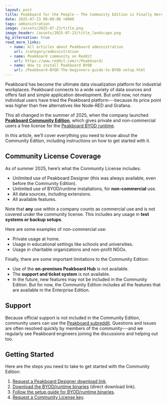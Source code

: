 ```yaml
---
layout: post
title: Peakboard for the People — The Community Edition is Finally Here
date: 2025-07-23 00:00:00 +0000
tags: administration
image: /assets/2025-07-23/title.png
image_header: /assets/2025-07-23/title_landscape.png
bg_alternative: true
read_more_links:
  - name: All articles about Peakboard administration
    url: /category/administration
  - name: Peakboard community on Reddit
    url: https://www.reddit.com/r/Peakboard/
  - name: How to install Peakboard BYOD
    url: /Peakboard-BYOD-The-beginners-guide-to-BYOD-setup.html
---
```

Peakboard has become the ultimate data visualization platform for industrial workplaces. Peakboard connects to a wide variety of data sources and offers fast and simple application development. But until now, not many individual users have tried the Peakboard platform---because its price point was higher than free alternatives like Node-RED and Grafana.

This all changed in the summer of 2025, when the company launched [**Peakboard Community Edition**](https://www.peakboard.com/en/community-edition), which gives private and non-commercial users a free license for the [Peakboard BYOD runtime](https://www.peakboard.com/en/product/peakboard-byod).

In this article, we’ll cover everything you need to know about the Community Edition, including instructions on how to get started with it.


## Community License Coverage

As of summer 2025, here’s what the Community License includes:

- Unlimited use of Peakboard Designer (this was always available, even before the Community Edition).
- Unlimited use of BYOD/runtime installations, for **non-commercial** use.
- All data sources, including extensions.
- All available features.

Note that **any** use within a company counts as commercial use and is not covered under the community license. This includes any usage in **test systems or backup setups**.

Here are some examples of non-commercial use:
* Private usage at home.
* Usage in educational settings like schools and universities.
* Usage in charitable organizations and non-profit NGOs.

Finally, there are some important limitations to the Community Edition:
- Use of the **on-premises Peakboard Hub** is not available.
- The **support and ticket system** is not available.
- In the future, new features may not be included in the Community Edition. But for now, the Community Edition includes all the features that are available in the Enterprise Edition.


## Support

Because official support is not included in the Community Edition, community users can use the [Peakboard subreddit](https://www.reddit.com/r/Peakboard/). Questions and issues are often resolved quickly by members of the community---and we regularly see Peakboard engineers joining the discussions and helping out too.


## Getting Started

Here are the steps you need to take to get started with the Community Edition:
1. [Request a Peakboard Designer download link](https://www.peakboard.com/en/product/peakboard-designer#download).
1. [Download the BYOD/runtime binaries](https://peakboard.com/download/Peakboard/master/PeakboardRuntimeSetupUI.exe) (direct download link).
1. [Follow the setup guide for BYOD/runtime binaries](https://how-to-dismantle-a-peakboard-box.com/Peakboard-BYOD-The-beginners-guide-to-BYOD-setup.html).
1. [Request a Community License key](https://www.peakboard.com/en/community-edition#communityedition).
